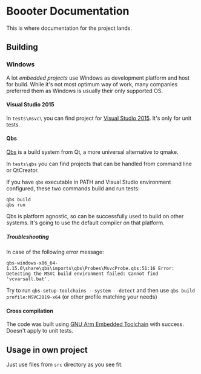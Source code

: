 # Boooter Documentation

This is where documentation for the project lands.

## Building

### Windows

A lot _embedded projects_ use Windows as development platform and host for build. While it's not most optimum way of work, many companies preferred them as Windows is usually their only supported OS.

#### Visual Studio 2015

In `tests\msvc\` you can find project for [Visual Studio 2015](https://www.visualstudio.com/pl/vs/older-downloads/). It's only for unit tests.

#### Qbs

[Qbs](http://doc.qt.io/qbs/index.html) is a build system from Qt, a more universal alternative to qmake.

In `tests\qbs` you can find projects that can be handled from command line or QtCreator.

If you have `qbs` executable in PATH and Visual Studio environment configured, these two commands build and run tests:
```
qbs build
qbs run
```
Qbs is platform agnostic, so can be successfully used to build on other systems. It's going to use the default compiler on that platform.

##### Troubleshooting

In case of the following error message:
```
qbs-windows-x86_64-1.15.0\share\qbs\imports\qbs\Probes\MsvcProbe.qbs:51:16 Error: Detecting the MSVC build environment failed: Cannot find 'vcvarsall.bat'.
```
Try to run `qbs-setup-toolchains --system --detect` and then use `qbs build profile:MSVC2019-x64` (or other profile matching your needs)

#### Cross compilation

The code was built using [GNU Arm Embedded Toolchain](https://developer.arm.com/open-source/gnu-toolchain/gnu-rm) with success. Doesn't apply to unit tests.

## Usage in own project

Just use files from `src` directory as you see fit.
